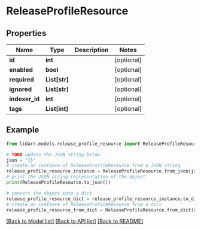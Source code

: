 # ReleaseProfileResource


## Properties

Name | Type | Description | Notes
------------ | ------------- | ------------- | -------------
**id** | **int** |  | [optional] 
**enabled** | **bool** |  | [optional] 
**required** | **List[str]** |  | [optional] 
**ignored** | **List[str]** |  | [optional] 
**indexer_id** | **int** |  | [optional] 
**tags** | **List[int]** |  | [optional] 

## Example

```python
from lidarr.models.release_profile_resource import ReleaseProfileResource

# TODO update the JSON string below
json = "{}"
# create an instance of ReleaseProfileResource from a JSON string
release_profile_resource_instance = ReleaseProfileResource.from_json(json)
# print the JSON string representation of the object
print(ReleaseProfileResource.to_json())

# convert the object into a dict
release_profile_resource_dict = release_profile_resource_instance.to_dict()
# create an instance of ReleaseProfileResource from a dict
release_profile_resource_from_dict = ReleaseProfileResource.from_dict(release_profile_resource_dict)
```
[[Back to Model list]](../README.md#documentation-for-models) [[Back to API list]](../README.md#documentation-for-api-endpoints) [[Back to README]](../README.md)


